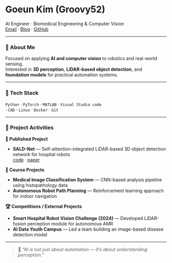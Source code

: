 <h1 align="left">Goeun Kim (Groovy52)</h1>
<p align="left">
  AI Engineer · Biomedical Engineering & Computer Vision  
  <br/>
  <a href="mailto:goeun678@gmail.com">Email</a> ·
  <a href="https://Groovy52.github.io" target="_blank">Blog</a> ·
  <a href="https://github.com/Groovy52" target="_blank">GitHub</a>
</p>

---

### 👋 About Me
Focused on applying **AI and computer vision** to robotics and real-world sensing.  
Interested in **3D perception**, **LiDAR-based object detection**, and **foundation models** for practical automation systems.

---

### 🧠 Tech Stack
`Python` · `PyTorch` · `MATLAB` · `Visual Studio code`  
 · `CAD` · `Linux` · `Docker` · `Git`

---

### 🚀 Project Activities

**📄 Published Project**  
- **SALD-Net** — Self-attention-integrated LiDAR-based 3D object detection network for hospital robots  
  [code](https://github.com/Groovy52/SALD-Net) · [paper](https://link.springer.com/article/10.1007/s11760-025-04727-y)

**🏫 Course Projects**  
- **Medical Image Classification System** — CNN-based analysis pipeline using histopathology data  
- **Autonomous Robot Path Planning** — Reinforcement learning approach for indoor navigation  

**🏆 Competitions / External Projects**  
- **Smart Hospital Robot Vision Challenge (2024)** — Developed LiDAR-fusion perception module for autonomous AMR  
- **AI Data Youth Campus** — Led a team building an image-based disease detection model

---

> 🌱 *“AI is not just about automation — it’s about understanding perception.”*
